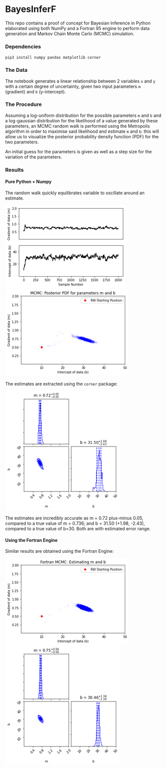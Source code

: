 # BayesInferF

This repo contains a proof of concept for Bayesian Inference in Python elaborated using both NumPy and a Fortran 95 engine to perform data generation and Markov Chain Monte Carlo (MCMC) simulation. 

### Dependencies

```
pip3 install numpy pandas matplotlib corner
```

### The Data
The notebook generates a linear relationship between 2 variables `x` and `y` with a certain degree of uncertainty, given two input parameters `m` (gradient) and `b` (y-intercept).

### The Procedure
Assuming a log-uniform distribution for the possible parameters `m` and `b` and a log-gaussian distribution for the likelihood of a value generated by these parameters, an MCMC random walk is performed using the Metropolis algorithm in order to maximise said likelihood and estimate `m` and `b`: this will allow us to visualize the posterior probability density function (PDF) for the two parameters. 

An initial guess for the parameters is given as well as a step size for the variation of the parameters.

### Results

#### Pure Python + Numpy
The random walk quickly equilibrates variable to oscillate around an estimate.

![alt text](Images/chains.png "Random walk per parameter")
![alt text](Images/MCMCPython.png "Random walk result Python")

The estimates are extracted using the `corner` package:

![alt text](Images/CornerPy.png "Parameter estimate for the Python RW")


The estimates are incredibly accurate as m = 0.72 plus-minus 0.05, compared to a true value of m = 0.736; and b = 31.50 (+1.98, -2.43), compared to a true value of b=30. Both are with estimated error range.

#### Using the Fortran Engine
Similar results are obtained using the Fortran Engine:

![alt text](Images/MCMCFortran.png "Random walk result Fortran")
![alt text](Images/CornerFortran.png "Parameter estimate for the Fortran RW")
